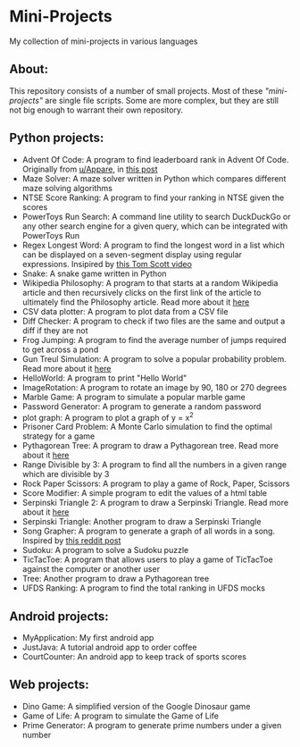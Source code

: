 # Mini-Projects
My collection of mini-projects in various languages

## About: <a name = "about"></a>
This repository consists of a number of small projects. Most of these _"mini-projects"_ are single file scripts. Some are more complex, but they are still not big enough to warrant their own repository.

## Python projects: <a name = "python-projects"></a>
 - Advent Of Code: A program to find leaderboard rank in Advent Of Code. Originally from [u/Appare](https://www.reddit.com/user/Appare/), in [this post](https://www.reddit.com/r/adventofcode/comments/rcxx2a/i_wrote_a_script_to_tell_you_your_global_rank/)
 - Maze Solver: A maze solver written in Python which compares different maze solving algorithms
 - NTSE Score Ranking: A program to find your ranking in NTSE given the scores
 - PowerToys Run Search: A command line utility to search DuckDuckGo or any other search engine for a given query, which can be integrated with PowerToys Run
 - Regex Longest Word: A program to find the longest word in a list which can be displayed on a seven-segment display using regular expressions. Insipired by [this Tom Scott video](https://youtu.be/zp4BMR88260)
 - Snake: A snake game written in Python
 - Wikipedia Philosophy: A program to that starts at a random Wikipedia article and then recursively clicks on the first link of the article to ultimately find the Philosophy article. Read more about it [here](https://en.wikipedia.org/wiki/Wikipedia:Getting_to_Philosophy)
 - CSV data plotter: A program to plot data from a CSV file
 - Diff Checker: A program to check if two files are the same and output a diff if they are not
 - Frog Jumping: A program to find the average number of jumps required to get across a pond
 - Gun Treul Simulation: A program to solve a popular probability problem. Read more about it [here](https://www.popularmechanics.com/science/math/a24727/riddle-of-the-week-11/)
 - HelloWorld: A program to print "Hello World"
 - ImageRotation: A program to rotate an image by 90, 180 or 270 degrees
 - Marble Game: A program to simulate a popular marble game
 - Password Generator: A program to generate a random password
 - plot graph: A program to plot a graph of y = x<sup>2</sup>
 - Prisoner Card Problem: A Monte Carlo simulation to find the optimal strategy for a game
 - Pythagorean Tree: A program to draw a Pythagorean tree. Read more about it [here](https://en.wikipedia.org/wiki/Pythagoras_tree_(fractal))
 - Range Divisible by 3: A program to find all the numbers in a given range which are divisible by 3
 - Rock Paper Scissors: A program to play a game of Rock, Paper, Scissors
 - Score Modifier: A simple program to edit the values of a html table
 - Serpinski Triangle 2: A program to draw a Serpinski Triangle. Read more about it [here](https://en.wikipedia.org/wiki/Serpinski_triangle)
 - Serpinski Triangle: Another program to draw a Serpinski Triangle
 - Song Grapher: A program to generate a graph of all words in a song. Inspired by [this reddit post](https://www.reddit.com/r/teenagers/comments/razgcl/i_put_this_image_in_my_powerpoint_school_project/)
 - Sudoku: A program to solve a Sudoku puzzle
 - TicTacToe: A program that allows users to play a game of TicTacToe against the computer or another user
 - Tree: Another program to draw a Pythagorean tree
 - UFDS Ranking: A program to find the total ranking in UFDS mocks

## Android projects: <a name = "android-projects"></a>
 - MyApplication: My first android app
 - JustJava: A tutorial android app to order coffee
 - CourtCounter: An android app to keep track of sports scores

## Web projects: <a name = "web-projects"></a>
 - Dino Game: A simplified version of the Google Dinosaur game
 - Game of Life: A program to simulate the Game of Life
 - Prime Generator: A program to generate prime numbers under a given number
